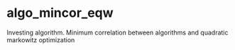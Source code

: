 # algo_mincor_eqw
Investing algorithm. Minimum correlation between algorithms and quadratic markowitz optimization

